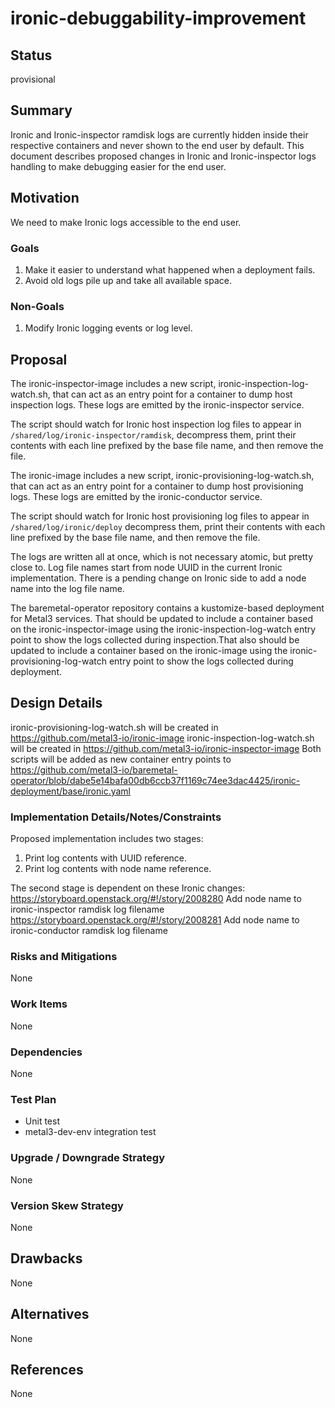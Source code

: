 <!--
 This work is licensed under a Creative Commons Attribution 3.0
 Unported License.

 http://creativecommons.org/licenses/by/3.0/legalcode
-->

# ironic-debuggability-improvement

## Status

provisional

## Summary

Ironic and Ironic-inspector ramdisk logs are currently hidden inside their
respective containers and never shown to the end user by default.
This document describes proposed changes in Ironic and Ironic-inspector
logs handling to make debugging easier for the end user.

## Motivation

We need to make Ironic logs accessible to the end user.

### Goals

1. Make it easier to understand what happened when a deployment fails.
2. Avoid old logs pile up and take all available space.

### Non-Goals

1. Modify Ironic logging events or log level.

## Proposal

The ironic-inspector-image includes a new script,
ironic-inspection-log-watch.sh, that can act as an entry point for a container
to dump host inspection logs. These logs are emitted by the ironic-inspector
service.

The script should watch for Ironic host inspection log files to appear in
`/shared/log/ironic-inspector/ramdisk`, decompress them, print their
contents with each line prefixed by the base file name, and then remove the
file.

The ironic-image includes a new script, ironic-provisioning-log-watch.sh,
that can act as an entry point for a container to dump host provisioning logs.
These logs are emitted by the ironic-conductor service.

The script should watch for Ironic host provisioning log files to appear in
`/shared/log/ironic/deploy` decompress them, print their contents with each
line prefixed by the base file name, and then remove the file.

 The logs are written all at once, which is not necessary atomic,
 but pretty close to. Log file names start from node UUID in the current
 Ironic implementation. There is a pending change on Ironic side to
 add a node name into the log file name.

The baremetal-operator repository contains a kustomize-based deployment for
Metal3 services. That should be updated to include a container based on the
ironic-inspector-image using the ironic-inspection-log-watch entry point to
show the logs collected during inspection.That also should be updated to
include a container based on the ironic-image using the
ironic-provisioning-log-watch entry point to show the logs collected during
deployment.

## Design Details

ironic-provisioning-log-watch.sh will be created in
<https://github.com/metal3-io/ironic-image>
ironic-inspection-log-watch.sh will be created in
<https://github.com/metal3-io/ironic-inspector-image>
Both scripts will be added as new container entry points to
<https://github.com/metal3-io/baremetal-operator/blob/dabe5e14bafa00db6ccb37f1169c74ee3dac4425/ironic-deployment/base/ironic.yaml>

### Implementation Details/Notes/Constraints

Proposed implementation includes two stages:

1. Print log contents with UUID reference.
2. Print log contents with node name reference.

The second stage is dependent on these Ironic changes:
<https://storyboard.openstack.org/#!/story/2008280>
Add node name to ironic-inspector ramdisk log filename
<https://storyboard.openstack.org/#!/story/2008281>
Add node name to ironic-conductor ramdisk log filename

### Risks and Mitigations

None

### Work Items

None

### Dependencies

None

### Test Plan

- Unit test
- metal3-dev-env integration test

### Upgrade / Downgrade Strategy

None

### Version Skew Strategy

None

## Drawbacks

None

## Alternatives

None

## References

None
